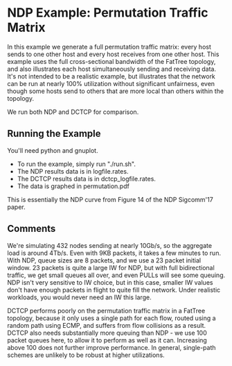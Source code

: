 # NDP Example: Permutation Traffic Matrix

In this example we generate a full permutation traffic matrix: every
host sends to one other host and every host receives from one other
host.  This example uses the full cross-sectional bandwidth of the
FatTree topology, and also illustrates each host simultaneously
sending and receiving data.  It's not intended to be a realistic
example, but illustrates that the network can be run at nearly 100%
utilization without significant unfairness, even though some hosts
send to others that are more local than others within the topology.

We run both NDP and DCTCP for comparison.

## Running the Example

You'll need python and gnuplot.

* To run the example, simply run "./run.sh".
* The NDP results data is in logfile.rates.
* The DCTCP results data is in dctcp_logfile.rates.
* The data is graphed in permutation.pdf

This is essentially the NDP curve from Figure 14 of the NDP Sigcomm'17
paper.

## Comments

We're simulating 432 nodes sending at nearly 10Gb/s, so the aggregate
load is around 4Tb/s.  Even with 9KB packets, it takes a few minutes
to run.  With NDP, queue sizes are 8 packets, and we use a 23 packet initial
window.  23 packets is quite a large IW for NDP, but with full
bidirectional traffic, we get small queues all over, and even PULLs
will see some queuing.  NDP isn't very sensitive to IW choice, but in
this case, smaller IW values don't have enough packets in flight to
quite fill the network.  Under realistic workloads, you would never need an
IW this large.

DCTCP performs poorly on the permutation traffic matrix in a FatTree
topology, because it only uses a single path for each flow, routed
using a random path using ECMP, and suffers from flow collisions as a
result.  DCTCP also needs substantially more queuing than NDP - we use
100 packet queues here, to allow it to perform as well as it can.
Increasing above 100 does not further improve performance.  In
general, single-path schemes are unlikely to be robust at higher
utilizations.